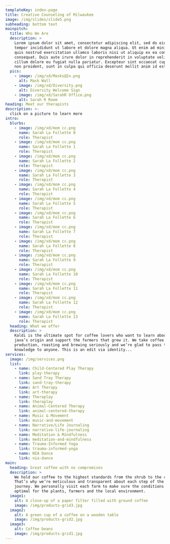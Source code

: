 ```yaml
---
templateKey: index-page
title: Creative Counseling of Milwaukee
image: /img/slides/slide5.png
subheading: bottom text
mainpitch:
  title: Who We Are
  description: >
    Lorem ipsum dolor sit amet, consectetur adipiscing elit, sed do eiusmod
    tempor incididunt ut labore et dolore magna aliqua. Ut enim ad minim veniam,
    quis nostrud exercitation ullamco laboris nisi ut aliquip ex ea commodo
    consequat. Duis aute irure dolor in reprehenderit in voluptate velit esse
    cillum dolore eu fugiat nulla pariatur. Excepteur sint occaecat cupidatat
    non proident, sunt in culpa qui officia deserunt mollit anim id est laborum.
  pics:
    - image: /img/xd/Masks@2x.png
      alt: Mask Wall
    - image: /img/xd/Diversity.png
      alt: Diversity Welcome Sign
    - image: /img/xd/SarahR Office.png
      alt: Sarah R Room
heading: Meet our therapists
description: >-
  click on a picture to learn more
intro:
  blurbs:
    - image: /img/xd/mom cc.png
      name: Sarah La Follette 0
      role: Therapist
    - image: /img/xd/mom cc.png
      name: Sarah La Follette 1
      role: Therapist
    - image: /img/xd/mom cc.png
      name: Sarah La Follette 2
      role: Therapist
    - image: /img/xd/mom cc.png
      name: Sarah La Follette 3
      role: Therapist
    - image: /img/xd/mom cc.png
      name: Sarah La Follette 4
      role: Therapist
    - image: /img/xd/mom cc.png
      name: Sarah La Follette 5
      role: Therapist
    - image: /img/xd/mom cc.png
      name: Sarah La Follette 6
      role: Therapist
    - image: /img/xd/mom cc.png
      name: Sarah La Follette 7
      role: Therapist
    - image: /img/xd/mom cc.png
      name: Sarah La Follette 8
      role: Therapist
    - image: /img/xd/mom cc.png
      name: Sarah La Follette 9
      role: Therapist
    - image: /img/xd/mom cc.png
      name: Sarah La Follette 10
      role: Therapist
    - image: /img/xd/mom cc.png
      name: Sarah La Follette 11
      role: Therapist
    - image: /img/xd/mom cc.png
      name: Sarah La Follette 12
      role: Therapist
    - image: /img/xd/mom cc.png
      name: Sarah La Follette 13
      role: Therapist
  heading: What we offer
  description: >
    Kaldi is the ultimate spot for coffee lovers who want to learn about their
    java’s origin and support the farmers that grew it. We take coffee
    production, roasting and brewing seriously and we’re glad to pass that
    knowledge to anyone. This is an edit via identity...
services:
  image: /img/services.png
  list:
    - name: Child-Centered Play Therapy
      link: play-therapy
    - name: Sand Tray Therapy
      link: sand-tray-therapy
    - name: Art Therapy
      link: art-therapy
    - name: Theraplay
      link: theraplay
    - name: Animal-Centered Therapy
      link: animal-centered-therapy
    - name: Music & Movement
      link: music-and-movement
    - name: Narrative/Life Journaling
      link: narrative-life-journaling
    - name: Meditation & Mindfulness
      link: meditation-and-mindfulness
    - name: Trauma-Informed Yoga
      link: trauma-informed-yoga
    - name: NIA Dance
      link: nia-dance
main:
  heading: Great coffee with no compromises
  description: >
    We hold our coffee to the highest standards from the shrub to the cup.
    That’s why we’re meticulous and transparent about each step of the coffee’s
    journey. We personally visit each farm to make sure the conditions are
    optimal for the plants, farmers and the local environment.
  image1:
    alt: A close-up of a paper filter filled with ground coffee
    image: /img/products-grid3.jpg
  image2:
    alt: A green cup of a coffee on a wooden table
    image: /img/products-grid2.jpg
  image3:
    alt: Coffee beans
    image: /img/products-grid1.jpg
---
```

